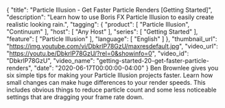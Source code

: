 {
  "title": "Particle Illusion - Get Faster Particle Renders [Getting Started]",
  "description": "Learn how to use Boris FX Particle Illusion to easily create realistic looking rain.",
  "tagging": {
    "product": [
      "Particle Illusion",
      "Continuum"
    ],
    "host": [
      "Any Host"
    ],
    "series": [
      "Getting Started"
    ],
    "feature": [
      "Particle Illusion"
    ],
    "language": [
      "English"
    ]
  },
  "thumbnail_url": "https://img.youtube.com/vi/DbkrlP78GzU/maxresdefault.jpg",
  "video_url": "https://youtu.be/DbkrlP78GzU/?rel=0&showinfo=0",
  "video_id": "DbkrlP78GzU",
  "video_name": "getting-started-20-get-faster-particle-renders",
  "date": "2020-06-17T00:00:00-04:00"
}
Ben Brownlee gives you six simple tips for making your Particle Illusion projects faster.  Learn how small changes can make huge differences to your render speeds. This includes obvious things to reduce particle count and some less noticeable settings that are dragging your frame rate down.
